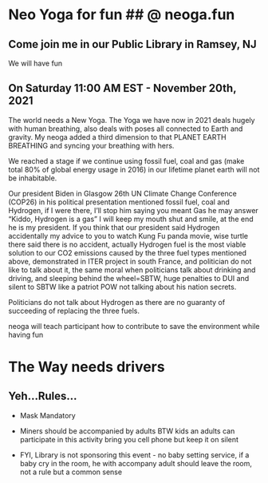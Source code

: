 # Neo Yoga for fun ## @ neoga.fun

## Come join me in our Public Library in Ramsey, NJ

We will have fun

## On Saturday 11:00 AM EST - November 20th, 2021
 
 The world needs a New Yoga. The Yoga we have now in 2021 deals hugely with human breathing, also  deals with poses all connected to Earth and gravity. My neoga added a third dimension to that PLANET EARTH BREATHING and syncing your breathing with hers.
 
We reached a stage if we continue using fossil fuel, coal and gas (make total 80% of global energy usage in 2016) in our lifetime planet earth will not be inhabitable.


Our president Biden in Glasgow 26th UN Climate Change Conference (COP26) in his political presentation mentioned fossil fuel, coal and Hydrogen, if I were there, I’ll stop him saying you meant Gas he may answer “Kiddo, Hydrogen is a gas” I will keep my mouth shut and smile, at the end he is my president. If you think that our president said Hydrogen accidentally  my advice to you to watch Kung Fu panda movie, wise turtle there said there is no accident, actually Hydrogen fuel is the most viable solution to our CO2 emissions caused by the three fuel types mentioned above, demonstrated in ITER project in south France, and politician do not like to talk about it, the same moral when politicians talk about drinking and driving, and sleeping behind the wheel=SBTW, huge penalties to DUI and silent to SBTW like a patriot POW not talking about his nation secrets.

Politicians do not talk about Hydrogen as there are no guaranty of succeeding of replacing the three fuels.

neoga will teach participant how to contribute to save the environment while having fun 

# The Way needs drivers


## Yeh...Rules...


* Mask Mandatory

* Miners should be accompanied by adults BTW kids an adults can participate in this activity bring you cell phone but keep it on silent

* FYI, Library is not sponsoring this event - no baby setting service, if a baby cry in the room, he with accompany adult should leave the room, not a rule but a common sense

